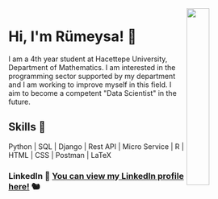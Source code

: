 <img align="right" width="30%" style="margin-bottom: 2em" src="https://media.giphy.com/media/43HKwx3jV6kyQ/giphy.gif">

# Hi, I'm Rümeysa! 💙

I am a 4th year student at Hacettepe University,
Department of Mathematics. I am interested in the
programming sector supported by my department and I
am working to improve myself in this field. I aim to
become a competent "Data Scientist" in the future.

## Skills 📝

Python | SQL | Django | Rest API | Micro Service | R | HTML | CSS | Postman | LaTeX

### LinkedIn 🔗 <a href="https://www.linkedin.com/in/rumeysa-evcimen-0b92b9235/">You can view my LinkedIn profile here!</a> 🐿️

